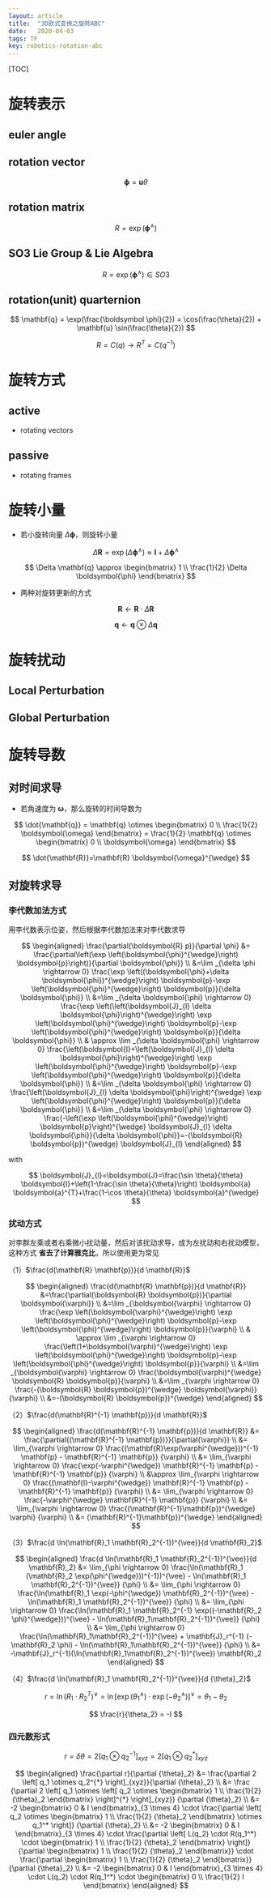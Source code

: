 ```yaml
---
layout: article
title:  "3D欧式变换之旋转ABC"
date:   2020-04-03
tags: TF
key: robotics-rotation-abc
---
```


[TOC]

# 旋转表示

## euler angle

## rotation vector

$$
\boldsymbol \phi = \mathbf{u} \theta
$$

## rotation matrix

$$
R = \exp({\boldsymbol \phi^{\wedge}})
$$

## SO3 Lie Group & Lie Algebra

$$
R = \exp({\boldsymbol \phi^{\wedge}}) \in SO3
$$

## rotation(unit) quarternion

$$
\mathbf{q}
= \exp(\frac{\boldsymbol \phi}{2})
= \cos(\frac{\theta}{2}) + \mathbf{u} \sin(\frac{\theta}{2})
$$

$$
R = C(q) \longrightarrow R^T = C(q^{-1})
$$


# 旋转方式

## active

* rotating vectors

## passive

* rotating frames


# 旋转小量

* 若小旋转向量 $\Delta \boldsymbol{\phi}$，则旋转小量

$$
\Delta \mathbf{R}
= \exp({\Delta \boldsymbol{\phi}}^\wedge)
\approx \mathbf{I} + {\Delta \boldsymbol{\phi}}^\wedge
$$

$$
\Delta \mathbf{q}
\approx \begin{bmatrix} 1 \\ \frac{1}{2} \Delta \boldsymbol{\phi} \end{bmatrix}
$$

* 两种对旋转更新的方式

$$
\mathbf{R} \leftarrow \mathbf{R} \cdot \Delta \mathbf{R}
$$

$$
\mathbf{q} \leftarrow \mathbf{q} \otimes \Delta \mathbf{q}
$$


# 旋转扰动

## Local Perturbation

## Global Perturbation


# 旋转导数

## 对时间求导

* 若角速度为 $\boldsymbol{\omega}$，那么旋转的时间导数为

$$
\dot{\mathbf{q}}
= \mathbf{q} \otimes
\begin{bmatrix} 0 \\ \frac{1}{2} \boldsymbol{\omega} \end{bmatrix}
= \frac{1}{2} \mathbf{q} \otimes
\begin{bmatrix} 0 \\ \boldsymbol{\omega} \end{bmatrix}
$$

$$
\dot{\mathbf{R}}=\mathbf{R} \boldsymbol{\omega}^{\wedge}
$$

## 对旋转求导

### 李代数加法方式

用李代数表示位姿，然后根据李代数加法来对李代数求导

$$
\begin{aligned}
\frac{\partial(\boldsymbol{R} p)}{\partial \phi} &=
\frac{\partial\left(\exp \left(\boldsymbol{\phi}^{\wedge}\right) \boldsymbol{p}\right)}{\partial \boldsymbol{\phi}} \\
&=\lim _{\delta \phi \rightarrow 0} \frac{\exp \left((\boldsymbol{\phi}+\delta \boldsymbol{\phi})^{\wedge}\right) \boldsymbol{p}-\exp \left(\boldsymbol{\phi}^{\wedge}\right) \boldsymbol{p}}{\delta \boldsymbol{\phi}} \\
&=\lim _{\delta \boldsymbol{\phi} \rightarrow 0} \frac{\exp \left(\left(\boldsymbol{J}_{l} \delta \boldsymbol{\phi}\right)^{\wedge}\right) \exp \left(\boldsymbol{\phi}^{\wedge}\right) \boldsymbol{p}-\exp \left(\boldsymbol{\phi}^{\wedge}\right) \boldsymbol{p}}{\delta \boldsymbol{\phi}} \\
& \approx \lim _{\delta \boldsymbol{\phi} \rightarrow 0} \frac{\left(\boldsymbol{I}+\left(\boldsymbol{J}_{l} \delta \boldsymbol{\phi}\right)^{\wedge}\right) \exp \left(\boldsymbol{\phi}^{\wedge}\right) \boldsymbol{p}-\exp \left(\boldsymbol{\phi}^{\wedge}\right) \boldsymbol{p}}{\delta \boldsymbol{\phi}} \\
&=\lim _{\delta \boldsymbol{\phi} \rightarrow 0} \frac{\left(\boldsymbol{J}_{l} \delta \boldsymbol{\phi}\right)^{\wedge} \exp \left(\boldsymbol{\phi}^{\wedge}\right) \boldsymbol{p}}{\delta \boldsymbol{\phi}} \\
&=\lim _{\delta \boldsymbol{\phi} \rightarrow 0} \frac{-\left(\exp \left(\boldsymbol{\phi}^{\wedge}\right) \boldsymbol{p}\right)^{\wedge} \boldsymbol{J}_{l} \delta \boldsymbol{\phi}}{\delta \boldsymbol{\phi}}=-(\boldsymbol{R} \boldsymbol{p})^{\wedge} \boldsymbol{J}_{l}
\end{aligned}
$$

with

$$
\boldsymbol{J}_{l}=\boldsymbol{J}=\frac{\sin \theta}{\theta} \boldsymbol{I}+\left(1-\frac{\sin \theta}{\theta}\right) \boldsymbol{a} \boldsymbol{a}^{T}+\frac{1-\cos \theta}{\theta} \boldsymbol{a}^{\wedge}
$$

### 扰动方式

对李群左乘或者右乘微小扰动量，然后对该扰动求导，成为左扰动和右扰动模型，这种方式 **省去了计算雅克比**，所以使用更为常见

（1）$\frac{d(\mathbf{R} \mathbf{p})}{d \mathbf{R}}$

$$
\begin{aligned}
\frac{d(\mathbf{R} \mathbf{p})}{d \mathbf{R}}
&=\frac{\partial(\boldsymbol{R} \boldsymbol{p})}{\partial \boldsymbol{\varphi}} \\
&=\lim _{\boldsymbol{\varphi} \rightarrow 0} \frac{\exp \left(\boldsymbol{\varphi}^{\wedge}\right) \exp \left(\boldsymbol{\phi}^{\wedge}\right) \boldsymbol{p}-\exp \left(\boldsymbol{\phi}^{\wedge}\right) \boldsymbol{p}}{\varphi} \\
& \approx \lim _{\varphi \rightarrow 0} \frac{\left(1+\boldsymbol{\varphi}^{\wedge}\right) \exp \left(\boldsymbol{\phi}^{\wedge}\right) \boldsymbol{p}-\exp \left(\boldsymbol{\phi}^{\wedge}\right) \boldsymbol{p}}{\varphi} \\
&=\lim _{\boldsymbol{\varphi} \rightarrow 0} \frac{\boldsymbol{\varphi}^{\wedge} \boldsymbol{R} \boldsymbol{p}}{\varphi} \\
&=\lim _{\varphi \rightarrow 0} \frac{-(\boldsymbol{R} \boldsymbol{p})^{\wedge} \boldsymbol{\varphi}}{\varphi} \\
&=-(\boldsymbol{R} \boldsymbol{p})^{\wedge}
\end{aligned}
$$

（2）$\frac{d(\mathbf{R}^{-1} \mathbf{p})}{d \mathbf{R}}$

$$
\begin{aligned}
\frac{d(\mathbf{R}^{-1} \mathbf{p})}{d \mathbf{R}}
&= \frac{\partial{(\mathbf{R}^{-1} \mathbf{p})}}{\partial{\varphi}} \\
&= \lim_{\varphi \rightarrow 0}
   \frac{(\mathbf{R}\exp(\varphi^{\wedge}))^{-1} \mathbf{p} - \mathbf{R}^{-1} \mathbf{p}} {\varphi} \\
&= \lim_{\varphi \rightarrow 0}
   \frac{\exp(-\varphi^{\wedge}) \mathbf{R}^{-1} \mathbf{p} - \mathbf{R}^{-1} \mathbf{p}} {\varphi} \\
&\approx
   \lim_{\varphi \rightarrow 0}
   \frac{(\mathbf{I}-\varphi^{\wedge}) \mathbf{R}^{-1} \mathbf{p} - \mathbf{R}^{-1} \mathbf{p}} {\varphi} \\
&= \lim_{\varphi \rightarrow 0}
   \frac{-\varphi^{\wedge} \mathbf{R}^{-1} \mathbf{p}} {\varphi} \\
&= \lim_{\varphi \rightarrow 0}
   \frac{(\mathbf{R}^{-1}\mathbf{p})^{\wedge} \varphi} {\varphi} \\
&= (\mathbf{R}^{-1}\mathbf{p})^{\wedge}
\end{aligned}
$$

（3）$\frac{d \ln(\mathbf{R}_1 \mathbf{R}_2^{-1})^{\vee}}{d \mathbf{R}_2}$

$$
\begin{aligned}
\frac{d \ln(\mathbf{R}_1 \mathbf{R}_2^{-1})^{\vee}}{d \mathbf{R}_2}
&= \lim_{\phi \rightarrow 0}
   \frac{\ln(\mathbf{R}_1 (\mathbf{R}_2 \exp(\phi^{\wedge}))^{-1})^{\vee} - \ln(\mathbf{R}_1 \mathbf{R}_2^{-1})^{\vee}} {\phi} \\
&= \lim_{\phi \rightarrow 0}
   \frac{\ln(\mathbf{R}_1 \exp(-\phi^{\wedge}) \mathbf{R}_2^{-1})^{\vee}  - \ln(\mathbf{R}_1 \mathbf{R}_2^{-1})^{\vee}} {\phi} \\
&= \lim_{\phi \rightarrow 0}
   \frac{\ln(\mathbf{R}_1 \mathbf{R}_2^{-1} \exp((-\mathbf{R}_2 \phi)^{\wedge}))^{\vee} - \ln(\mathbf{R}_1\mathbf{R}_2^{-1})^{\vee}} {\phi} \\
&= \lim_{\phi \rightarrow 0}
   \frac{\ln(\mathbf{R}_1\mathbf{R}_2^{-1})^{\vee} + \mathbf{J}_r^{-1} (-\mathbf{R}_2 \phi) - \ln(\mathbf{R}_1\mathbf{R}_2^{-1})^{\vee}} {\phi} \\
&= -\mathbf{J}_r^{-1}(\ln(\mathbf{R}_1\mathbf{R}_2^{-1})^{\vee}) \mathbf{R}_2
\end{aligned}
$$

（4）$\frac{d \ln(\mathbf{R}_1 \mathbf{R}_2^{-1})^{\vee}}{d {\theta}_2}$

$$
r = \ln(R_1 \cdot R_2^T)^\vee =
\ln \left[ \exp({\theta}_1^{\wedge}) \cdot \exp(-{\theta}_2^{\wedge}) \right]^\vee = {\theta}_1 - {\theta}_2
$$

$$
\frac{r}{\theta_2} = -I
$$

### 四元数形式

$$
r = \delta \theta
= 2 \left[ q_1 \otimes q_2^{-1} \right]_{xyz}
= 2 \left[ q_1 \otimes q_2^{*} \right]_{xyz}
$$

$$
\begin{aligned}
  \frac{\partial r}{\partial {\theta}_2}
  &= \frac{\partial 2 \left[ q_1 \otimes q_2^{*} \right]_{xyz}}{\partial {\theta}_2} \\
  &=
  \frac
  {\partial 2
  \left[ q_1 \otimes
  \left[ q_2 \otimes \begin{bmatrix} 1 \\ \frac{1}{2} {\theta}_2 \end{bmatrix}
  \right]^{*}
  \right]_{xyz}}
  {\partial {\theta}_2} \\
  &= -2 \begin{bmatrix} 0 & I \end{bmatrix}_{3 \times 4} \cdot
  \frac{\partial
  \left[ q_2 \otimes
  \begin{bmatrix} 1 \\ \frac{1}{2} {\theta}_2 \end{bmatrix} \otimes q_1^*
  \right]}
  {\partial {\theta}_2} \\
  &= -2 \begin{bmatrix} 0 & I \end{bmatrix}_{3 \times 4} \cdot
  \frac{\partial
  \left[ L(q_2) \cdot R(q_1^*) \cdot
  \begin{bmatrix} 1 \\ \frac{1}{2} {\theta}_2 \end{bmatrix}
  \right]}
  {\partial \begin{bmatrix} 1 \\ \frac{1}{2} {\theta}_2 \end{bmatrix}} \cdot
  \frac{\partial \begin{bmatrix} 1 \\ \frac{1}{2} {\theta}_2 \end{bmatrix}}
  {\partial {\theta}_2} \\
  &= -2 \begin{bmatrix} 0 & I \end{bmatrix}_{3 \times 4} \cdot
  L(q_2) \cdot R(q_1^*) \cdot
  \begin{bmatrix} 0 \\ \frac{1}{2} I \end{bmatrix}
\end{aligned}
$$
